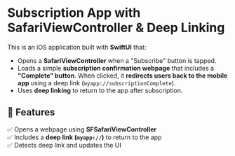 # Subscription App with SafariViewController & Deep Linking

This is an iOS application built with **SwiftUI** that:
- Opens a **SafariViewController** when a "Subscribe" button is tapped.
- Loads a simple **subscription confirmation webpage** that includes a **"Complete" button**. When clicked, it **redirects users back to the mobile app** using a deep link (`myapp://subscriptionComplete`).
- Uses **deep linking** to return to the app after subscription.

## 🚀 Features
✅ Opens a webpage using **SFSafariViewController**  
✅ Includes a **deep link (`myapp://`)** to return to the app  
✅ Detects deep link and updates the UI  
